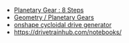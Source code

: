 - [Planetary Gear : 8 Steps](https://www.instructables.com/Planetary-Gear/)
- [Geometry / Planetary Gears](https://drivetrainhub.com/notebooks/gears/geometry/Chapter%204%20-%20Planetary%20Gears.html)
- [onshape cycloidal drive generator](https://forum.onshape.com/discussion/7567/cycloidal-gear-generator)
- https://drivetrainhub.com/notebooks/